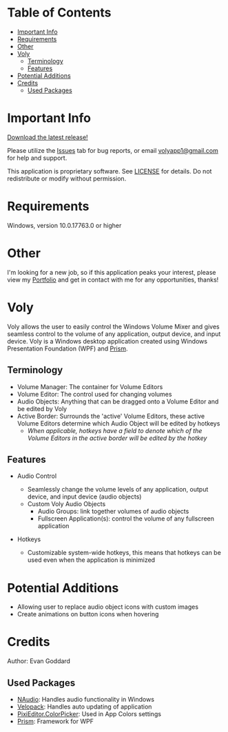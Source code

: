 # Table of Contents

- [Important Info](#important-info)
- [Requirements](#requirements)
- [Other](#other)
- [Voly](#voly)
    - [Terminology](#terminology)
    - [Features](#features)
- [Potential Additions](#potential-additions)
- [Credits](#credits)
    - [Used Packages](#used-packages)


# Important Info

[Download the latest release!](https://github.com/BattleFrog99/Voly-Releases/releases)

Please utilize the [Issues](https://github.com/BattleFrog99/Voly-Releases/issues) tab for bug reports, or email [volyapp1@gmail.com](mailto:volyapp1@gmail.com) for help and support.

This application is proprietary software. See [LICENSE](LICENSE.txt) for details. Do not redistribute or modify without permission.


# Requirements

Windows, version 10.0.17763.0 or higher


# Other

I'm looking for a new job, so if this application peaks your interest, please view my [Portfolio](https://evan-goddard.github.io/eg-portfolio/) and get in contact with me for any opportunities, thanks!


# Voly

Voly allows the user to easily control the Windows Volume Mixer and gives seamless control to the volume of any application, output device, and input device. Voly is a Windows desktop application created using Windows Presentation Foundation (WPF) and [Prism](https://github.com/PrismLibrary/Prism).

## Terminology
- Volume Manager: The container for Volume Editors
- Volume Editor: The control used for changing volumes
- Audio Objects: Anything that can be dragged onto a Volume Editor and be edited by Voly
- Active Border: Surrounds the 'active' Volume Editors, these active Volume Editors determine which Audio Object will be edited by hotkeys
    - _When applicable, hotkeys have a field to denote which of the Volume Editors in the active border will be edited by the hotkey_

## Features

- Audio Control
    - Seamlessly change the volume levels of any application, output device, and input device (audio objects)
    - Custom Voly Audio Objects
        - Audio Groups: link together volumes of audio objects
        - Fullscreen Application(s): control the volume of any fullscreen application

- Hotkeys
    - Customizable system-wide hotkeys, this means that hotkeys can be used even when the application is minimized


# Potential Additions

- Allowing user to replace audio object icons with custom images
- Create animations on button icons when hovering


# Credits

Author: Evan Goddard

## Used Packages
- [NAudio](https://github.com/naudio/NAudio): Handles audio functionality in Windows
- [Velopack](https://velopack.io/): Handles auto updating of application
- [PixiEditor.ColorPicker](https://github.com/PixiEditor/ColorPicker): Used in App Colors settings
- [Prism](https://github.com/PrismLibrary/Prism): Framework for WPF